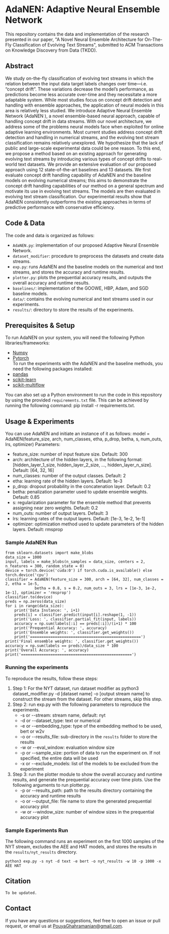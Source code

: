 # AdaNEN: Adaptive Neural Ensemble Network
This repository contains the data and implementation of the research presented in our paper, "A Novel Neural Ensemble Architecture for On-The-Fly Classification of Evolving Text Streams", submitted to ACM Transactions on Knowledge Discovery from Data (TKDD).
## Abstract
We study on-the-fly classification of evolving text streams in which the relation between the input data target labels changes over time—i.e. “concept drift”. These variations decrease the model’s performance, as predictions become less accurate over-time and they necessitate a more adaptable system. While most studies focus on concept drift detection and handling with ensemble approaches, the application of neural models in this area is relatively less studied. We introduce Adaptive Neural Ensemble Network (AdaNEN ), a novel ensemble-based neural approach, capable of handling concept drift in data streams. With our novel architecture, we address some of the problems neural models face when exploited for online adaptive learning environments. Most current studies address concept drift detection and handling in numerical streams, and the evolving text stream classification remains relatively unexplored. We hypothesize that the lack of public and large-scale experimental data could be one reason. To this end, we propose a method based on an existing approach for generating evolving text streams by introducing various types of concept drifts to real-world text datasets. We provide an extensive evaluation of our proposed approach using 12 state-of-the-art baselines and 13 datasets. We first evaluate concept drift handling capability of AdaNEN and the baseline models on evolving numerical streams; this aims to demonstrate the concept drift handling capabilities of our method on a general spectrum and motivate its use in evolving text streams. The models are then evaluated in evolving text stream classification. Our experimental results show that AdaNEN consistently outperforms the existing approaches in terms of predictive performance with conservative efficiency.
## Code & Data
The code and data is organized as follows:
- `AdaNEN.py`: implementation of our proposed Adaptive Neural Ensemble Network.
- `dataset_modifier`: procedure to preprocess the datasets and create data streams.
- `exp.py`: runs AdaNEN and the baseline models on the numerical and text streams, and stores the accuracy and runtime results.
- `plotter.py`: plots the prequential accuracy results, and outputs the overall accuracy and runtime results.
- `baselines/`: implementation of the GOOWE, HBP, Adam, and SGD baseline models.
- `data/`: contains the evolving numerical and text streams used in our experiments.
- `results/`: directory to store the results of the experiments.
## Prerequisites & Setup
To run AdaNEN on your system, you will need the following Python libraries/frameworks:
- [Numpy](https://numpy.org/)
- [Pytorch](https://pytorch.org/)  
To run the experiments with the AdaNEN and the baseline methods, you need the following packages installed:
- [pandas](https://pypi.org/project/pandas/)
- [scikit-learn](https://scikit-learn.org/)
- [scikit-multiflow](https://scikit-multiflow.github.io/)

You can also set up a Python environment to run the code in this repository by using the provided `requirements.txt` file. This can be achieved by running the following command: pip install -r requirements.txt.
## Usage & Experiments
You can use AdaNEN and initiate an instance of it as follows:
model = AdaNEN(feature_size, arch, num_classes, etha, p_drop, betha, s, num_outs, lrs, optimizer)
Parameters:
- feature_size: number of input feature size. Default: 300
- arch: architecture of the hidden layers, in the following format: [hidden_layer_1_size, hidden_layer_2_size, ..., hidden_layer_n_size]. Default: [64, 32, 16]
- num_classes: number of the output classes. Default: 2
- etha: learning rate of the hidden layers. Default: 1e-3
- p_drop: dropout probability in the concatenation layer. Default: 0.2
- betha: penalization parameter used to update ensemble weights. Default: 0.85
- s: regularization parameter for the ensemble method that prevents assigning near zero weights. Default: 0.2
- num_outs: number of output layers. Default: 3
- lrs: learning rates of the output layers. Default: [1e-3, 1e-2, 1e-1]
- optimizer: optimization method used to update parameters of the hidden layers. Default: rmsprop
    
### Sample AdaNEN Run
```python3
from sklearn.datasets import make_blobs
data_size = 1000
input, labels = make_blobs(n_samples = data_size, centers = 2, n_features = 300, random_state = 0)
device = torch.device('cuda:0') if torch.cuda.is_available() else torch.device('cpu')
classifier = AdaNEN(feature_size = 300, arch = [64, 32], num_classes = 2, etha = 1e-5,
             betha = 0.8, s = 0.2, num_outs = 3, lrs = [1e-3, 1e-2, 1e-1], optimizer = 'rmsprop')
classifier.to(device)
preds = np.zeros(data_size)
for i in range(data_size):
    print('Data Instance: ', i+1)
    preds[i] = classifier.predict(input[i].reshape(1, -1))
    print('Loss: ', classifier.partial_fit(input, labels))
    accuracy = np.sum(labels[:i] == preds[:i])/(i+1) * 100
    print('Prequential Accuracy: ', accuracy)
    print('Ensemble weights: ', classifier.get_weights())
    print('=================================================')
print('Final ensemble weights: ', classifier.get_weights())
accuracy = np.sum(labels == preds)/data_size * 100
print('Overall Accuracy: ', accuracy)
print('=================================================')
```
### Running the experiments
To reproduce the results, follow these steps:
1. Step 1: For the NYT dataset, run dataset modifier as python3 dataset_modifier.py -d [dataset name] -o [output stream name] to construct the stream from the dataset. For other streams, skip this step.
2. Step 2: run exp.py with the following parameters to reproduce the experiments.
    - -s or --stream: stream name, default: nyt
    - -d or --dataset_type: text or numerical
    - -e or --embedding_type: type of the embedding method to be used, bert or w2v
    - -o or --results_file: sub-directory in the `results` folder to store the results
    - -w or --eval_window: evaluation window size
    - -p or --sample_size: portion of data to run the experiment on. If not specified, the entire data will be used
    - -x or --exclude_models: list of the models to be excluded from the experiment
4. Step 3: run the plotter module to show the overall accuracy and runtime results, and generate the prequential accuracy over time plots. Use the following arguments to run plotter.py.
    - -p or --results_path: path to the results directory containing the accuracy and runtime results
    - -o or --output_file: file name to store the generated prequential accuracy plot
    - -w or --window_size: number of window sizes in the prequential accuracy plot
### Sample Experiments Run
The following command runs an experiment on the first 1000 samples of the NYT stream, excludes the AEE and HAT models, and stores the results in the `results/nyt_results` directory.
```python3
python3 exp.py -s nyt -d text -e bert -o nyt_results -w 10 -p 1000 -x AEE HAT
```
## Citation
<!---If you use AdaNEN in your research, please cite our paper:--->
`To be updated.`
## Contact
If you have any questions or suggestions, feel free to open an issue or pull request, or email us at <PouyaGhahramanian@gmail.com>.
